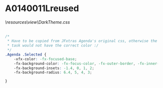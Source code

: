 # A0140011Lreused
###### \resources\view\DarkTheme.css
``` css
/*
 * Have to be copied from JFxtras Agenda's original css, otherwise the SELECTED
 * task would not have the correct color :/
 */
.Agenda .Selected { 
	-xfx-color: -fx-focused-base;
	-fx-background-color: -fx-focus-color, -fx-outer-border, -fx-inner-border, -fx-body-color;
	-fx-background-insets: -1.4, 0, 1, 2;
	-fx-background-radius: 6.4, 5, 4, 3;

}

```
